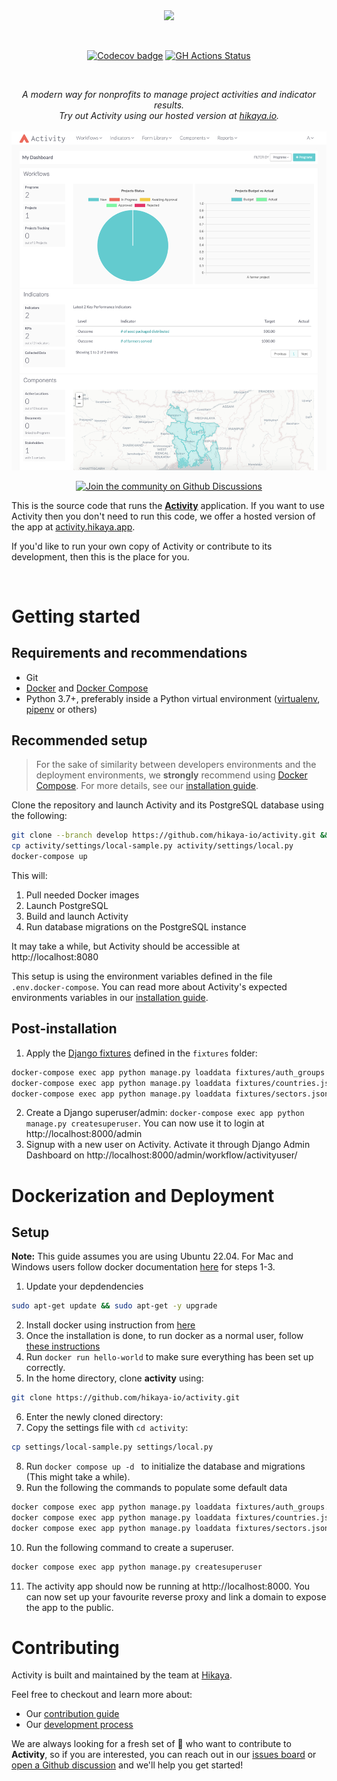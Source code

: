 <br/>
<br/>
<p align="center">
  <img src="https://s3.hikaya.io/activity/activity-wordmark.png" height="45" />
</p>

<br/>
<p align="center">
  <a href="https://codecov.io/gh/hikaya-io/activity"><img src="https://codecov.io/gh/hikaya-io/activity/branch/dev/graph/badge.svg" alt="Codecov badge" /></a>
  <a href='https://github.com/hikaya-io/activity/workflows/Activity/badge.svg'><img src='https://github.com/hikaya-io/activity/workflows/Activity/badge.svg' alt='GH Actions Status' /></a>
</p>

<br/>
<p align="center">
  <i>A modern way for nonprofits to manage project activities and indicator results.<br/>Try out Activity using our hosted version at <a href="https://hikaya.io">hikaya.io</a>.</i>
  <br/>
  <br/>
  <img src="static/img/activity_home.png" alt="Activity" width="800" />
</p>
<p align="center">
  <a href="https://github.com/hikaya-io/activity/discussions" rel="nofollow"><img src="https://img.shields.io/badge/join%20the%20community-in%20Discussions&?style=for-the-badge&logo=github&color=4B3EF9" alt="Join the community on Github Discussions"/></a>
</p>

This is the source code that runs the [**Activity**](https://hikaya.io/index#content4-8) application. If you want to use Activity then you don't need to run this code, we offer a hosted version of the app at [activity.hikaya.app](https://activity.hikaya.app).

If you'd like to run your own copy of Activity or contribute to its development, then this is the place for you.

<br/>

# Getting started

## Requirements and recommendations

- Git
- [Docker](https://docs.docker.com/get-docker/) and [Docker Compose](https://docs.docker.com/compose/install/)
- Python 3.7+, preferably inside a Python virtual environment ([virtualenv](https://virtualenv.pypa.io/en/latest/), [pipenv](https://pipenv.pypa.io/en/latest/) or others)

## Recommended setup

> For the sake of similarity between developers environments and the deployment environments, we **strongly** recommend using [Docker Compose](https://docs.docker.com/compose/). For more details, see our [installation guide](./docs/installation).

Clone the repository and launch Activity and its PostgreSQL database using the following:

```bash
git clone --branch develop https://github.com/hikaya-io/activity.git && cd activity
cp activity/settings/local-sample.py activity/settings/local.py
docker-compose up
```

This will:

1. Pull needed Docker images
2. Launch PostgreSQL
3. Build and launch Activity
4. Run database migrations on the PostgreSQL instance

It may take a while, but Activity should be accessible at http://localhost:8080

This setup is using the environment variables defined in the file `.env.docker-compose`.
You can read more about Activity's expected environments variables in our [installation guide](./docs/installation.md#envvars).

## Post-installation

1. Apply the [Django fixtures](https://docs.djangoproject.com/en/3.2/howto/initial-data/#providing-data-with-fixtures) defined in the `fixtures` folder:

```bash
docker-compose exec app python manage.py loaddata fixtures/auth_groups.json  # Add authorization groups
docker-compose exec app python manage.py loaddata fixtures/countries.json  # Add countries
docker-compose exec app python manage.py loaddata fixtures/sectors.json  # Add sectors
```

2. Create a Django superuser/admin: `docker-compose exec app python manage.py createsuperuser`. You can now use it to login at http://localhost:8000/admin
3. Signup with a new user on Activity. Activate it through Django Admin Dashboard on http://localhost:8000/admin/workflow/activityuser/

# Dockerization and Deployment

## Setup
**Note:** This guide assumes you are using Ubuntu 22.04. For Mac and Windows users follow docker documentation [here](https://docs.docker.com/engine/install/) for steps 1-3.
1. Update your depdendencies
```bash
sudo apt-get update && sudo apt-get -y upgrade
```
2. Install docker using instruction from [here](https://docs.docker.com/engine/install/ubuntu/)
3. Once the installation is done, to run docker as a normal user, follow [these instructions](https://docs.docker.com/engine/install/linux-postinstall/)
4. Run `docker run hello-world` to make sure everything has been set up correctly.
5. In the home directory, clone **activity** using:
```bash
git clone https://github.com/hikaya-io/activity.git
```
6. Enter the newly cloned directory:
7. Copy the settings file with `cd activity`:
```bash
cp settings/local-sample.py settings/local.py
```
8. Run `docker compose up -d ` to initialize the database and migrations (This might take a while).
9. Run the following the commands to populate some default data
```bash
docker compose exec app python manage.py loaddata fixtures/auth_groups.json  # Add authorization groups
docker compose exec app python manage.py loaddata fixtures/countries.json  # Add countries
docker compose exec app python manage.py loaddata fixtures/sectors.json  # Add sectors
```
10. Run the following command to create a superuser.
```bash
docker compose exec app python manage.py createsuperuser
```
11. The activity app should now be running at http://localhost:8000. You can now set up your favourite reverse proxy and link a domain to expose the app to the public.

# Contributing

Activity is built and maintained by the team at [Hikaya](https://hikaya.io/team).

Feel free to checkout and learn more about:

- Our [contribution guide](./CONTRIBUTING.md)
- Our [development process](https://team.hikaya.io/start/development-process.html)

We are always looking for a fresh set of :eyes: who want to contribute to **Activity**, so if you are interested, you can reach out in our [issues board](https://github.com/hikaya-io/activity/issues) or [open a Github discussion](https://github.com/hikaya-io/activity/discussions) and we'll help you get started!
